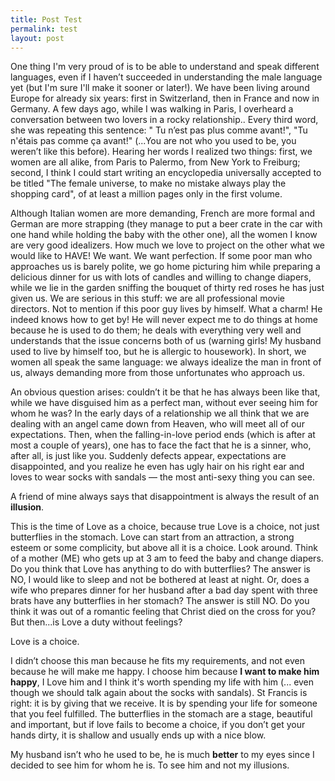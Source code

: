 ```yaml
---
title: Post Test
permalink: test
layout: post
---
```


One thing I'm very proud of is to be able to understand and speak different languages, even if I haven’t succeeded in understanding the male language yet (but I'm sure I'll make it sooner or later!). We have been living around Europe for already six years: first in Switzerland, then in France and now in Germany. A few days ago, while I was walking in Paris, I overheard a conversation between two lovers in a rocky relationship.. Every third word, she was repeating this sentence: " Tu n’est pas plus comme avant!", "Tu n'étais pas comme ça avant!" (...You are not who you used to be, you weren’t like this before). Hearing her words I realized two things: first, we women are all alike, from Paris to Palermo, from New York to Freiburg; second, I think I could start writing an encyclopedia universally accepted to be titled "The female universe, to make no mistake always play the shopping card", of at least a million pages only in the first volume.

Although Italian women are more demanding, French are more formal and German are more strapping (they manage to put a beer crate in the car with one hand while holding the baby with the other one), all the women I know are very good idealizers. How much we love to project on the other what we would like to HAVE! We want. We want perfection. If some poor man who approaches us is barely polite, we go home picturing him while preparing a delicious dinner for us with lots of candles and willing to change diapers, while we lie in the garden sniffing the bouquet of thirty red roses he has just given us. We are serious in this stuff: we are all professional movie directors. Not to mention if this poor guy lives by himself. What a charm! He indeed knows how to get by! He will never expect me to do things at home because he is used to do them; he deals with everything very well and understands that the issue concerns both of us (warning girls! My husband used to live by himself too, but he is allergic to housework). In short, we women all speak the same language: we always idealize the man in front of us, always demanding more from those unfortunates who approach us.

An obvious question arises: couldn’t it be that he has always been like that, while we have disguised him as a perfect man, without ever seeing him for whom he was? In the early days of a relationship we all think that we are dealing with an angel came down from Heaven, who will meet all of our expectations. Then, when the falling-in-love period ends (which is after at most a couple of years), one has to face the fact that he is a sinner, who, after all, is just like you. Suddenly defects appear, expectations are disappointed, and you realize he even has ugly hair on his right ear and loves to wear socks with sandals — the most anti-sexy thing you can see.

A friend of mine always says that disappointment is always the result of an **illusion**.

This is the time of Love as a choice, because true Love is a choice, not just butterflies in the stomach. Love can start from an attraction, a strong esteem or some complicity, but above all it is a choice. Look around. Think of a mother (ME) who gets up at 3 am to feed the baby and change diapers. Do you think that Love has anything to do with butterflies? The answer is NO, I would like to sleep and not be bothered at least at night. Or, does a wife who prepares dinner for her husband after a bad day spent with three brats have any butterflies in her stomach? The answer is still NO. Do you think it was out of a romantic feeling that Christ died on the cross for you?
But then...is Love a duty without feelings?

Love is a choice.

I didn’t choose this man because he fits my requirements, and not even because he will make me happy. I choose him because **I want to make him happy**, I Love him and I think it's worth spending my life with him (... even though we should talk again about the socks with sandals). St Francis is right: it is by giving that we receive. It is by spending your life for someone that you feel fulfilled. The butterflies in the stomach are a stage, beautiful and important, but if love fails to become a choice, if you don’t get your hands dirty, it is shallow and usually ends up with a nice blow.

My husband isn’t who he used to be, he is much **better** to my eyes since I decided to see him for whom he is. To see him and not my illusions.
